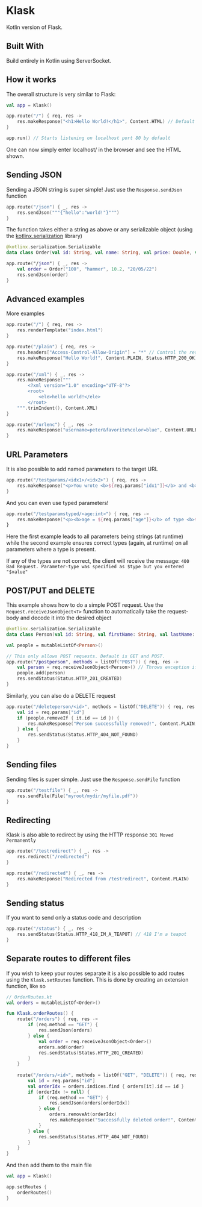 # Klask

Kotlin version of Flask.

## Built With

Build entirely in Kotlin using ServerSocket.

## How it works

The overall structure is very similar to Flask:
```kotlin
val app = Klask()

app.route("/") { req, res ->
    res.makeResponse("<h1>Hello World!</h1>", Content.HTML) // Default response code is 200
}

app.run() // Starts listening on localhost port 80 by default
```
One can now simply enter localhost/ in the browser and see the HTML shown.

## Sending JSON
Sending a JSON string is super simple! Just use the `Response.sendJson` function
```kotlin
app.route("/json") { _, res ->
    res.sendJson("""{"hello":"world!"}""")
}
```
The function takes either a string as above or any serializable object (using the [kotlinx.serialization](https://github.com/Kotlin/kotlinx.serialization) library)
```kotlin
@kotlinx.serialization.Serializable
data class Order(val id: String, val name: String, val price: Double, val date: String)

app.route("/json") { _, res ->
    val order = Order("100", "hammer", 10.2, "20/05/22")
    res.sendJson(order)
}
```

## Advanced examples

More examples
```kotlin
app.route("/") { req, res ->
    res.renderTemplate("index.html")
}

app.route("/plain") { req, res ->
    res.headers["Access-Control-Allow-Origin"] = "*" // Control the response headers
    res.makeResponse("Hello World!", Content.PLAIN, Status.HTTP_200_OK) // Explicitly defining the response code
}

app.route("/xml") { _, res ->
    res.makeResponse("""
        <?xml version="1.0" encoding="UTF-8"?>
        <root>
            <ele>hello world!</ele>
        </root>
    """.trimIndent(), Content.XML)
}

app.route("/urlenc") { _, res ->
    res.makeResponse("username=peter&favorite%color=blue", Content.URLEncoded)
}
```

## URL Parameters
It is also possible to add named parameters to the target URL
```kotlin
app.route("/testparams/<idx1>/<idx2>") { req, res ->
    res.makeResponse("<p>You wrote <b>${req.params["idx1"]}</b> and <b>${req.params["idx2"]}</b> as parameters!</p>", Content.HTML)
}
```
And you can even use typed parameters!
```kotlin
app.route("/testparamstyped/<age:int>") { req, res ->
    res.makeResponse("<p><b>age = ${req.params["age"]}</b> of type <b>${req.params["age"]!!::class.simpleName}</b></p>", Content.HTML)
}
```
Here the first example leads to all parameters being strings (at runtime) while the second example ensures correct types (again, at runtime) on all parameters where a type is present.

If any of the types are not correct, the client will receive the message: `400 Bad Request. Parameter-type was specified as $type but you entered "$value"`

## POST/PUT and DELETE
This example shows how to do a simple POST request. Use the `Request.receiveJsonObject<T>` function to automatically take the request-body and decode it into the desired object
```kotlin
@kotlinx.serialization.Serializable
data class Person(val id: String, val firstName: String, val lastName: String, val age: Int)

val people = mutableListOf<Person>()

// This only allows POST requests. Default is GET and POST.
app.route("/postperson", methods = listOf("POST")) { req, res ->
    val person = req.receiveJsonObject<Person>() // Throws exception if req.method is not POST/PUT or if req.contentType is not JSON
    people.add(person)
    res.sendStatus(Status.HTTP_201_CREATED)
}
```
Similarly, you can also do a DELETE request
```kotlin
app.route("/deleteperson/<id>", methods = listOf("DELETE")) { req, res ->
    val id = req.params["id"]
    if (people.removeIf { it.id == id }) {
        res.makeResponse("Person successfully removed!", Content.PLAIN, Status.HTTP_202_ACCEPTED)
    } else {
        res.sendStatus(Status.HTTP_404_NOT_FOUND)
    }
}
```

## Sending files
Sending files is super simple. Just use the `Response.sendFile` function
```kotlin
app.route("/testfile") { _, res ->
    res.sendFile(File("myroot/mydir/myfile.pdf"))
}
```

## Redirecting
Klask is also able to redirect by using the HTTP response `301 Moved Permanently`
```kotlin
app.route("/testredirect") { _, res ->
    res.redirect("/redirected")
}

app.route("/redirected") { _, res ->
    res.makeResponse("Redirected from /testredirect", Content.PLAIN)
}
```

## Sending status
If you want to send only a status code and description
```kotlin
app.route("/status") { _, res ->
    res.sendStatus(Status.HTTP_418_IM_A_TEAPOT) // 418 I'm a teapot
}
```

## Separate routes to different files
If you wish to keep your routes separate it is also possible to add routes using the `Klask.setRoutes` function. This is done by creating an extension function, like so
```kotlin
// OrderRoutes.kt
val orders = mutableListOf<Order>()

fun Klask.orderRoutes() {
    route("/orders") { req, res ->
        if (req.method == "GET") {
            res.sendJson(orders)
        } else {
            val order = req.receiveJsonObject<Order>()
            orders.add(order)
            res.sendStatus(Status.HTTP_201_CREATED)
        }
    }
    
    route("/orders/<id>", methods = listOf("GET", "DELETE")) { req, res ->
        val id = req.params["id"]
        val orderIdx = orders.indices.find { orders[it].id == id }
        if (orderIdx != null) {
            if (req.method == "GET") {
                res.sendJson(orders[orderIdx])
            } else {
                orders.removeAt(orderIdx)
                res.makeResponse("Successfully deleted order!", Content.PLAIN, Status.HTTP_202_ACCEPTED)
            }
        } else {
            res.sendStatus(Status.HTTP_404_NOT_FOUND)
        }
    }
}
```
And then add them to the main file
```kotlin
val app = Klask()

app.setRoutes {
    orderRoutes()
}
```
